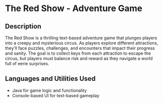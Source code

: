 <h1>The Red Show - Adventure Game</h1>

<h2>Description</h2>
The Red Show is a thrilling text-based adventure game that plunges players into a creepy and mysterious circus. As players explore different attractions, they’ll face puzzles, challenges, and encounters that impact their progress and sanity. The goal is to collect keys from each attraction to escape the circus, but players must balance risk and reward as they navigate a world full of eerie surprises.
<br />

<h2>Languages and Utilities Used</h2>
<ul>
  <li>Java for game logic and functionality</li>
  <li>Console-based UI for text-based gameplay</li>
</ul>
